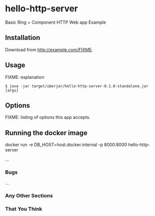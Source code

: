 # hello-http-server

Basic Ring + Component HTTP Web app Example

## Installation

Download from http://example.com/FIXME.

## Usage

FIXME: explanation

    $ java -jar target/uberjar/hello-http-server-0.1.0-standalone.jar [args]

## Options

FIXME: listing of options this app accepts.

## Running the docker image

docker run -e DB_HOST=host.docker.internal -p 8000:8000 hello-http-server

...

### Bugs

...

### Any Other Sections
### That You Think
